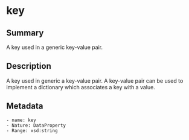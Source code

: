 <!-- Automatically generated by spec-parser v2.0.0 on 2023-12-25T20:28:21.783513+00:00 -->
<!-- SPDX-License-Identifier: Community-Spec-1.0 -->

# key

## Summary

A key used in a generic key-value pair.


## Description

A key used in generic a key-value pair.
A key-value pair can be used to implement a dictionary which associates a key with a value.


## Metadata

    - name: key
    - Nature: DataProperty
    - Range: xsd:string




